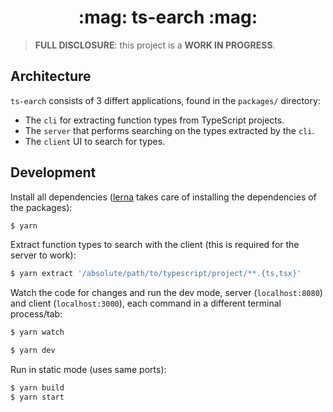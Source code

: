 <h1 align="center">:mag: ts-earch :mag:</h1>

> **FULL DISCLOSURE**: this project is a **WORK IN PROGRESS**.

## Architecture

`ts-earch` consists of 3 differt applications, found in the `packages/`
directory:

- The `cli` for extracting function types from TypeScript projects.
- The `server` that performs searching on the types extracted by the `cli`.
- The `client` UI to search for types.

## Development

Install all dependencies ([lerna](https://lernajs.io/) takes care of installing
the dependencies of the packages):

```bash
$ yarn
```

Extract function types to search with the client (this is required for the
server to work):

```bash
$ yarn extract '/absolute/path/to/typescript/project/**.{ts,tsx}'
```

Watch the code for changes and run the dev mode, server (`localhost:8080`) and
client (`localhost:3000`), each command in a different terminal process/tab:

```bash
$ yarn watch
```

```bash
$ yarn dev
```

Run in static mode (uses same ports):

```bash
$ yarn build
$ yarn start
```
